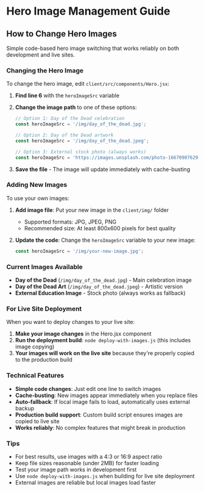 # Hero Image Management Guide

## How to Change Hero Images

Simple code-based hero image switching that works reliably on both development and live sites.

### Changing the Hero Image
To change the hero image, edit `client/src/components/Hero.jsx`:

1. **Find line 6** with the `heroImageSrc` variable
2. **Change the image path** to one of these options:
   ```javascript
   // Option 1: Day of the Dead celebration
   const heroImageSrc = '/img/day_of_the_dead.jpg';
   
   // Option 2: Day of the Dead artwork
   const heroImageSrc = '/img/day_of_the_dead.jpeg';
   
   // Option 3: External stock photo (always works)
   const heroImageSrc = 'https://images.unsplash.com/photo-1667090762902-bd8ee938d3d5?q=80&w=1740&auto=format&fit=crop&ixlib=rb-4.1.0&ixid=M3wxMjA3fDB8MHxwaG90by1wYWdlfHx8fGVufDB8fHx8fA%3D%3D';
   ```

3. **Save the file** - The image will update immediately with cache-busting

### Adding New Images
To use your own images:

1. **Add image file**: Put your new image in the `client/img/` folder
   - Supported formats: JPG, JPEG, PNG
   - Recommended size: At least 800x600 pixels for best quality

2. **Update the code**: Change the `heroImageSrc` variable to your new image:
   ```javascript
   const heroImageSrc = '/img/your-new-image.jpg';
   ```

### Current Images Available
- **Day of the Dead** (`/img/day_of_the_dead.jpg`) - Main celebration image
- **Day of the Dead Art** (`/img/day_of_the_dead.jpeg`) - Artistic version
- **External Education Image** - Stock photo (always works as fallback)

### For Live Site Deployment
When you want to deploy changes to your live site:
1. **Make your image changes** in the Hero.jsx component
2. **Run the deployment build**: `node deploy-with-images.js` (this includes image copying)
3. **Your images will work on the live site** because they're properly copied to the production build

### Technical Features
- **Simple code changes**: Just edit one line to switch images
- **Cache-busting**: New images appear immediately when you replace files
- **Auto-fallback**: If local image fails to load, automatically uses external backup
- **Production build support**: Custom build script ensures images are copied to live site
- **Works reliably**: No complex features that might break in production

### Tips
- For best results, use images with a 4:3 or 16:9 aspect ratio
- Keep file sizes reasonable (under 2MB) for faster loading
- Test your image path works in development first
- Use `node deploy-with-images.js` when building for live site deployment
- External images are reliable but local images load faster